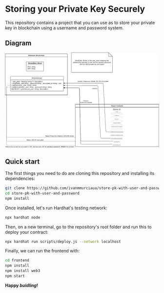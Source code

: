 # Storing your Private Key Securely

This repository contains a project that you can use as to store your private key in blockchain using a username and password system.

## Diagram
![alt text](https://github.com/ivanmmurciaua/store-pk-with-user-and-password/blob/main/images/diagram.png?raw=true)

## Quick start

The first things you need to do are cloning this repository and installing its
dependencies:

```sh
git clone https://github.com/ivanmmurciaua/store-pk-with-user-and-password
cd store-pk-with-user-and-password
npm install
```

Once installed, let's run Hardhat's testing network:

```sh
npx hardhat node
```

Then, on a new terminal, go to the repository's root folder and run this to
deploy your contract:

```sh
npx hardhat run scripts/deploy.js --network localhost
```

Finally, we can run the frontend with:

```sh
cd frontend
npm install
npm install web3
npm start
```

**Happy _buidling_!**